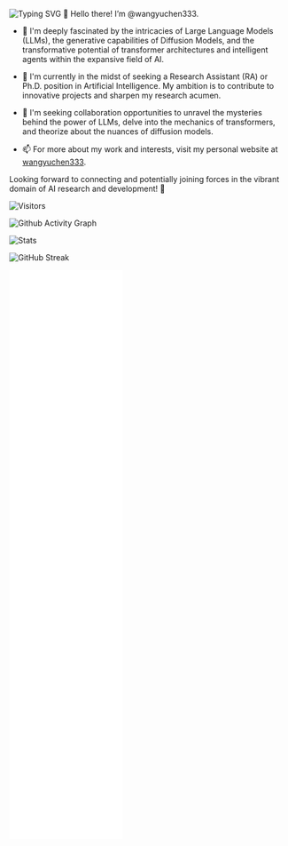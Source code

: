 ![Typing SVG](https://readme-typing-svg.demolab.com/?lines=Yuchen+Wang;王昱琛)
👋 Hello there! I’m @wangyuchen333.

- 👀 I'm deeply fascinated by the intricacies of Large Language Models (LLMs), the generative capabilities of Diffusion Models, and the transformative potential of transformer architectures and intelligent agents within the expansive field of AI.

- 🌱 I'm currently in the midst of seeking a Research Assistant (RA) or Ph.D. position in Artificial Intelligence. My ambition is to contribute to innovative projects and sharpen my research acumen.

- 💞️ I'm seeking collaboration opportunities to unravel the mysteries behind the power of LLMs, delve into the mechanics of transformers, and theorize about the nuances of diffusion models.

- 📫 For more about my work and interests, visit my personal website at [wangyuchen333](https://wangyuchen333.github.io/).

Looking forward to connecting and potentially joining forces in the vibrant domain of AI research and development! 🌟

![Visitors](https://visitor-badge.glitch.me/badge?page_id=wangyuchen333&left_color=green&right_color=red)

![Github Activity Graph](https://github-readme-activity-graph.vercel.app/graph?username=wangyuchen333)

![Stats](https://github-immortality.vercel.app/api?username=wangyuchen333)

![GitHub Streak](https://streak-stats.demolab.com/?user=wangyuchen333)

![Metrics](/github-metrics.svg)

